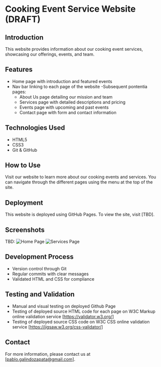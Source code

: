 # Cooking Event Service Website (DRAFT)

## Introduction
This website provides information about our cooking event services, showcasing our offerings, events, and team.

## Features
- Home page with introduction and featured events
- Nav bar linking to each page of the website 
-Subsequent pontentia pages:
  - About Us page detailing our mission and team
  - Services page with detailed descriptions and pricing
  - Events page with upcoming and past events
  - Contact page with form and contact information

## Technologies Used
- HTML5
- CSS3
- Git & GitHub

## How to Use
Visit our website to learn more about our cooking events and services. You can navigate through the different pages using the menu at the top of the site.

## Deployment
This website is deployed using GitHub Pages. To view the site, visit [TBD].

## Screenshots
TBD:
![Home Page](screenshot-home.png)
![Services Page](screenshot-services.png)

## Development Process
- Version control through Git
- Regular commits with clear messages
- Validated HTML and CSS for compliance

## Testing and Validation
- Manual and visual testing on deployed Github Page
- Testing of deployed source HTML code for each page on W3C Markup online validation service [https://validator.w3.org/]
- Testing of deployed source CSS code on W3C CSS online validation service [https://jigsaw.w3.org/css-validator/]



## Contact
For more information, please contact us at [pablo.galindozapata@gmail.com].